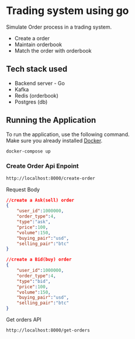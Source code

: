 # Trading system using go

Simulate Order process in a trading system.
 - Create a order
 - Maintain orderbook
 - Match the order with orderbook

 Tech stack used
 --------------------
 - Backend server - Go
 - Kafka
 - Redis (orderbook)
 - Postgres (db)

## Running the Application

To run the application, use the following command.  
Make sure you already installed [Docker](https://www.docker.com/).


```bash
docker-compose up
```



### Create Order Api Enpoint
```bash
http://localhost:8000/create-order
```

Request Body
```json
//create a Ask(sell) order
{
    "user_id":1000000,
    "order_type":4,
    "type":"ask",
    "price":100,
    "volume":150,
    "buying_pair":"usd",
    "selling_pair":"btc"
}

//create a Bid(buy) order
{
    "user_id":1000000,
    "order_type":4,
    "type":"bid",
    "price":100,
    "volume":150,
    "buying_pair":"usd",
    "selling_pair":"btc"
}
```

Get orders API
```
http://localhost:8000/get-orders
```

